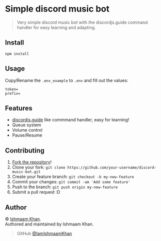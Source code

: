 # Simple discord music bot
> Very simple discord music bot with the discordjs.guide command handler for easy learning and adapting.

## Install

```
npm install
```

## Usage

Copy/Rename the `.env_example` to `.env` and fill out the values:

```
token=
prefix=
```

## Features

* [discordjs.guide](https://discordjs.guide/) like commmand handler, easy for learning!
* Queue system
* Volume control
* Pause/Resume

## Contributing

1. [Fork the repository](https://github.com/IamIshmaamKhan/discord.js-music-bot/fork)!
2. Clone your fork: `git clone https://github.com/your-username/discord-music-bot.git`
3. Create your feature branch: `git checkout -b my-new-feature`
4. Commit your changes: `git commit -am 'Add some feature'`
5. Push to the branch: `git push origin my-new-feature`
6. Submit a pull request :D

## Author

© [Ishmaam Khan](https://github.com/IamIshmaamKhan).  
Authored and maintained by Ishmaam Khan.

> GitHub [@IamIshmaamKhan](https://github.com/IamIshmaamKhan)
